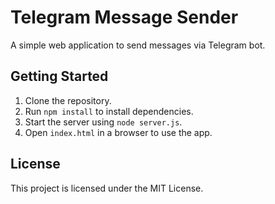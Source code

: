 # Telegram Message Sender

A simple web application to send messages via Telegram bot.

## Getting Started

1. Clone the repository.
2. Run `npm install` to install dependencies.
3. Start the server using `node server.js`.
4. Open `index.html` in a browser to use the app.

## License

This project is licensed under the MIT License.
